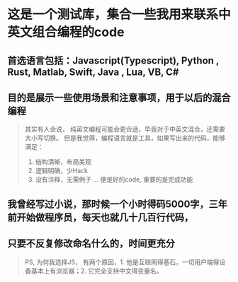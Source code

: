 # 这是一个测试库，集合一些我用来联系中英文组合编程的code

## 首选语言包括：Javascript(Typescript), Python , Rust, Matlab, Swift, Java , Lua, VB, C#

## 目的是展示一些使用场景和注意事项，用于以后的混合编程

> 其实有人会说， 纯英文编程可能会更合适，毕竟对于中英文混合，还需要大小写切换。
> 但是我觉得，编程语言就是工具，如果写出来的代码，能够满足：
> 1. 结构清晰，布局美观
> 2. 逻辑明确，少Hack
> 3. 没有注释，无需例子
> ... 便是好的code, 重要的是完成功能

## 我曾经写过小说，那时候一个小时得码5000字，三年前开始做程序员，每天也就几十几百行代码，
## 只要不反复修改命名什么的，时间更充分

> PS, 为何我选择JS， 有两个原因，1. 他是互联网得基石，一切用户端得设备基本上有浏览器；2. 它完全支持中文得变量名。
